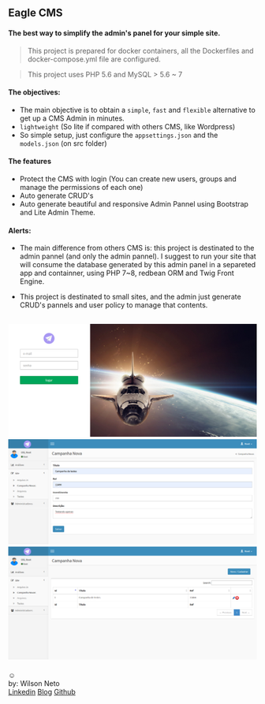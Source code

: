 ## Eagle CMS
#### The best way to simplify the admin's panel for your simple site.

> This project is prepared for docker containers, all the Dockerfiles and docker-compose.yml file are configured.

> This project uses PHP 5.6 and MySQL > 5.6 ~ 7

#### The objectives:

- The main objective is to obtain a `simple`, `fast` and `flexible` alternative to get up a CMS Admin in minutes.
- `lightweight` (So lite if compared with others CMS, like Wordpress)
- So simple setup, just configure the `appsettings.json` and the `models.json` (on src folder)  

#### The features

- Protect the CMS with login (You can create new users, groups and manage the permissions of each one)
- Auto generate CRUD's
- Auto generate beautiful and responsive Admin Pannel using Bootstrap and Lite Admin Theme.

#### Alerts:
- The main difference from others CMS is: this project is destinated to the admin pannel (and only the admin pannel). I suggest to run your site that will consume the database generated by this admin panel in a separeted app and containner, using PHP 7~8, redbean ORM and Twig Front Engine.

- This project is destinated to small sites, and the admin just generate CRUD's pannels and user policy to manage that contents.

![](/github/login.png)
![](/github/crud.png)
![](/github/lists.png)
-----  
:relaxed:  
by: Wilson Neto  
[Linkedin](https://linkedin.com/in/wilsonnetobr/)
[Blog](http://wilsonneto.com.br)
[Github](https://github.com/wilsonneto-dev)  
